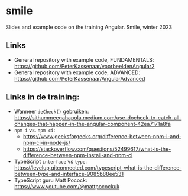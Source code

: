 # smile
Slides and example code on the training Angular. Smile, winter 2023

## Links
- General repository with example code, FUNDAMENTALS: https://github.com/PeterKassenaar/voorbeeldenAngular2
- General repository with example code, ADVANCED: https://github.com/PeterKassenaar/AngularAdvanced

## Links in de training:
- Wanneer `deCheck()` gebruiken: https://sithummeegahapola.medium.com/use-docheck-to-catch-all-changes-that-happen-in-the-angular-component-42ea7171a8fa
- `npm i` vs. `npm ci`:
  - https://www.geeksforgeeks.org/difference-between-npm-i-and-npm-ci-in-node-js/
  - https://stackoverflow.com/questions/52499617/what-is-the-difference-between-npm-install-and-npm-ci
- TypeScript `interface` vs `type`: https://levelup.gitconnected.com/typescript-what-is-the-difference-between-type-and-interface-9085b88ee531
- TypeScript guru Matt Pocock: https://www.youtube.com/@mattpocockuk
